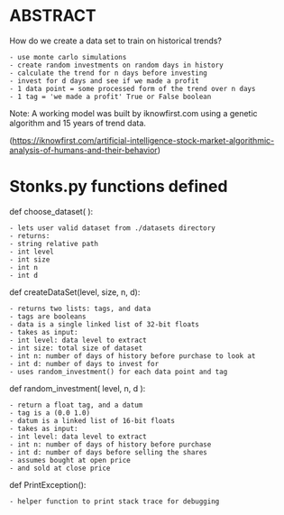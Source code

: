 # ABSTRACT

How do we create a data set to train on historical trends?

	- use monte carlo simulations
	- create random investments on random days in history
	- calculate the trend for n days before investing
	- invest for d days and see if we made a profit
	- 1 data point = some processed form of the trend over n days
	- 1 tag = 'we made a profit' True or False boolean 

Note: A working model was built by iknowfirst.com using a genetic algorithm and 15 years of trend data. 

(https://iknowfirst.com/artificial-intelligence-stock-market-algorithmic-analysis-of-humans-and-their-behavior)

# Stonks.py functions defined

def choose_dataset( ):

	- lets user valid dataset from ./datasets directory
	- returns:
	- string relative path
	- int level
	- int size
	- int n
	- int d

def createDataSet(level, size, n, d):

	- returns two lists: tags, and data
	- tags are booleans
	- data is a single linked list of 32-bit floats
	- takes as input:
	- int level: data level to extract
	- int size: total size of dataset
	- int n: number of days of history before purchase to look at
	- int d: number of days to invest for
	- uses random_investment() for each data point and tag

def random_investment( level, n, d ):

	- return a float tag, and a datum
	- tag is a (0.0 1.0)
	- datum is a linked list of 16-bit floats
	- takes as input:
	- int level: data level to extract
	- int n: number of days of history before purchase
	- int d: number of days before selling the shares
	- assumes bought at open price
	- and sold at close price

def PrintException():

	- helper function to print stack trace for debugging
